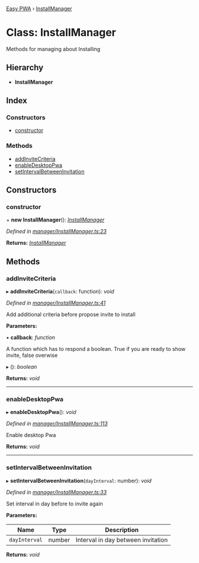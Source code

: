 [Easy PWA](../README.md) › [InstallManager](installmanager.md)

# Class: InstallManager

Methods for managing about Installing

## Hierarchy

* **InstallManager**

## Index

### Constructors

* [constructor](installmanager.md#constructor)

### Methods

* [addInviteCriteria](installmanager.md#addinvitecriteria)
* [enableDesktopPwa](installmanager.md#enabledesktoppwa)
* [setIntervalBetweenInvitation](installmanager.md#setintervalbetweeninvitation)

## Constructors

###  constructor

\+ **new InstallManager**(): *[InstallManager](installmanager.md)*

*Defined in [manager/InstallManager.ts:23](https://github.com/easy-pwa/easy-pwa-js/blob/666dd89/src/ts/manager/InstallManager.ts#L23)*

**Returns:** *[InstallManager](installmanager.md)*

## Methods

###  addInviteCriteria

▸ **addInviteCriteria**(`callback`: function): *void*

*Defined in [manager/InstallManager.ts:41](https://github.com/easy-pwa/easy-pwa-js/blob/666dd89/src/ts/manager/InstallManager.ts#L41)*

Add additional criteria before propose invite to install

**Parameters:**

▪ **callback**: *function*

A function which has to respond a boolean. True if you are ready to show invite, false overwise

▸ (): *boolean*

**Returns:** *void*

___

###  enableDesktopPwa

▸ **enableDesktopPwa**(): *void*

*Defined in [manager/InstallManager.ts:113](https://github.com/easy-pwa/easy-pwa-js/blob/666dd89/src/ts/manager/InstallManager.ts#L113)*

Enable desktop Pwa

**Returns:** *void*

___

###  setIntervalBetweenInvitation

▸ **setIntervalBetweenInvitation**(`dayInterval`: number): *void*

*Defined in [manager/InstallManager.ts:33](https://github.com/easy-pwa/easy-pwa-js/blob/666dd89/src/ts/manager/InstallManager.ts#L33)*

Set interval in day before to invite again

**Parameters:**

Name | Type | Description |
------ | ------ | ------ |
`dayInterval` | number | Interval in day between invitation  |

**Returns:** *void*
